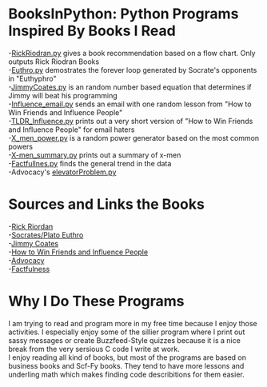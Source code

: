 # BooksInPython: Python Programs Inspired By Books I Read  
-[RickRiodran.py](https://github.com/hal00alex/BooksInPython/blob/master/RickRiodran.py) gives a book recommendation based on a flow chart. Only outputs Rick Riodran Books  
-[Euthro.py](https://github.com/hal00alex/BooksInPython/blob/master/Euthro.py) demostrates the forever loop generated by Socrate's opponents in "Euthyphro"  
-[JimmyCoates.py](https://github.com/hal00alex/BooksInPython/blob/master/JimmyCoates.py) is an random number based equation that determines if Jimmy will beat his programming  
-[Influence_email.py](https://github.com/hal00alex/BooksInPython/blob/master/Influence_email.py) sends an email with one random lesson from "How to Win Friends and Influence People"  
-[TLDR_Influence.py](https://github.com/hal00alex/BooksInPython/blob/master/TLDR_Influence.py) prints out a very short version of "How to Win Friends and Influence People" for email haters  
-[X_men_power.py](https://github.com/hal00alex/BooksInPython/blob/master/X_men_power.py) is a random power generator based on the most common powers  
-[X-men_summary.py](https://github.com/hal00alex/BooksInPython/blob/master/x_men_summary.py) prints out a summary of x-men  
-[Factfullnes.py](https://github.com/hal00alex/BooksInPython/blob/master/Factfulness.py) finds the general trend in the data   
-Advocacy's [elevatorProblem.py](https://github.com/hal00alex/BooksInPython/blob/master/elevatorProblem.py)  


# Sources and Links the Books  
-[Rick Riordan](https://en.wikipedia.org/wiki/Rick_Riordan)  
-[Socrates/Plato Euthro](https://en.wikipedia.org/wiki/Euthyphro)  
-[Jimmy Coates](https://en.wikipedia.org/wiki/Jimmy_Coates)  
-[How to Win Friends and Influence People](https://en.wikipedia.org/wiki/How_to_Win_Friends_and_Influence_People)  
-[Advocacy](https://yalebooks.yale.edu/book/9780300188134/advocacy)  
-[Factfulness](https://en.wikipedia.org/wiki/Factfulness:_Ten_Reasons_We%27re_Wrong_About_the_World--and_Why_Things_Are_Better_Than_You_Think)   

# Why I Do These Programs  
I am trying to read and program more in my free time because I enjoy those activities. I especially enjoy some of the sillier program where I print out sassy messages or create Buzzfeed-Style quizzes because it is a nice break from the very sersious C code I write at work.  
I enjoy reading all kind of books, but most of the programs are based on business books and Scf-Fy books. They tend to have more lessons and underling math which makes finding code describitions for them easier. 

